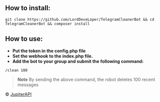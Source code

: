 ## How to install:

```shell
git clone https://github.com/LordDeveLoper/TelegramCleanerBot && cd TelegramCleanerBot && composer install
```

## How to use:

- **Put the token in the config.php file**
- **Set the webhook to the index.php file.**
- **Add the bot to your group and submit the following command:**

```
/clean 100
```

> **Note**
> By sending the above command, the robot deletes 100 recent messages

©️ <a href="https://t.me/jupiterapi">JupiterAPI</a>